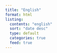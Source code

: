 ```yaml
---
title: "English"
format: html
listing:
  contents: "english"
  sort: "date desc"
  type: default
  categories: true
  feed: true
---
```

